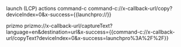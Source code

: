 launch (LCP) actions
command-c
command-c://x-callback-url/copy?deviceIndex=0&x-success={{launchpro://}}

prizmo
prizmo://x-callback-url/captureText?language=en&destination=url&x-success={{command-c://x-callback-url/copyText?deviceIndex=0&x-success=launchpro%3A%2F%2F}}

